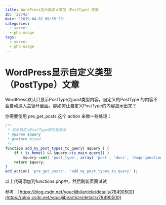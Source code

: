 ```yaml
---
title: WordPress显示自定义类型（PostType）文章
ID: '22742'
date: '2019-04-02 09:35:29'
categories:
  - server
  - php-usage
tags:
  - server
  - php-usage
---
```


# WordPress显示自定义类型（PostType）文章

WordPress默认只显示PostType为post类型内容，自定义的PostType 的内容不会自动混入主循环里面。那如何让自定义PostType的内容显示出来？

你需要使用 pre\_get\_posts 这个 action 来做一些处理：

``` js 
/**
 * 显示自定义PostType的内容显示
 * @param $query
 * @return mixed
 */
function add_my_post_types_to_query( $query ) {
    if ( is_home() && $query->is_main_query() )
        $query->set( 'post_type', array( 'post', 'docs', 'dwqa-question' ) );
    return $query;
}
add_action( 'pre_get_posts', 'add_my_post_types_to_query' ); 
```

以上代码添加到functions.php中，然后刷新页面试试

参考：[https://blog.csdn.net/youcijibi/article/details/78490500](https://blog.csdn.net/youcijibi/article/details/78490500)
 
 
 
 
 
 
 
 
 
 
 
 
 
 
 
 
 
 
 
 
 
 
 
 
 
